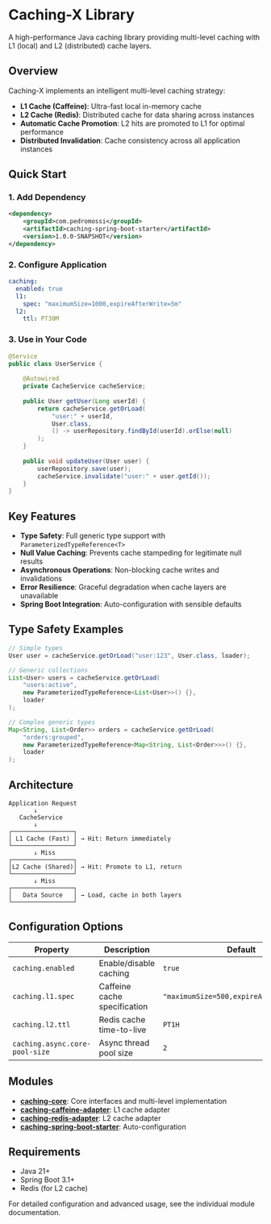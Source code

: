# Caching-X Library

A high-performance Java caching library providing multi-level caching with L1 (local) and L2 (distributed) cache layers.

## Overview

Caching-X implements an intelligent multi-level caching strategy:

- **L1 Cache (Caffeine)**: Ultra-fast local in-memory cache
- **L2 Cache (Redis)**: Distributed cache for data sharing across instances
- **Automatic Cache Promotion**: L2 hits are promoted to L1 for optimal performance
- **Distributed Invalidation**: Cache consistency across all application instances

## Quick Start

### 1. Add Dependency

```xml
<dependency>
    <groupId>com.pedromossi</groupId>
    <artifactId>caching-spring-boot-starter</artifactId>
    <version>1.0.0-SNAPSHOT</version>
</dependency>
```

### 2. Configure Application

```yaml
caching:
  enabled: true
  l1:
    spec: "maximumSize=1000,expireAfterWrite=5m"
  l2:
    ttl: PT30M
```

### 3. Use in Your Code

```java
@Service
public class UserService {
    
    @Autowired
    private CacheService cacheService;
    
    public User getUser(Long userId) {
        return cacheService.getOrLoad(
            "user:" + userId,
            User.class,
            () -> userRepository.findById(userId).orElse(null)
        );
    }
    
    public void updateUser(User user) {
        userRepository.save(user);
        cacheService.invalidate("user:" + user.getId());
    }
}
```

## Key Features

- **Type Safety**: Full generic type support with `ParameterizedTypeReference<T>`
- **Null Value Caching**: Prevents cache stampeding for legitimate null results
- **Asynchronous Operations**: Non-blocking cache writes and invalidations
- **Error Resilience**: Graceful degradation when cache layers are unavailable
- **Spring Boot Integration**: Auto-configuration with sensible defaults

## Type Safety Examples

```java
// Simple types
User user = cacheService.getOrLoad("user:123", User.class, loader);

// Generic collections
List<User> users = cacheService.getOrLoad(
    "users:active", 
    new ParameterizedTypeReference<List<User>>() {},
    loader
);

// Complex generic types
Map<String, List<Order>> orders = cacheService.getOrLoad(
    "orders:grouped",
    new ParameterizedTypeReference<Map<String, List<Order>>>() {},
    loader
);
```

## Architecture

```
Application Request
       ↓
   CacheService
       ↓
┌─────────────────┐
│ L1 Cache (Fast) │ → Hit: Return immediately
└─────────────────┘
       ↓ Miss
┌─────────────────┐
│L2 Cache (Shared)│ → Hit: Promote to L1, return
└─────────────────┘
       ↓ Miss
┌─────────────────┐
│   Data Source   │ → Load, cache in both layers
└─────────────────┘
```

## Configuration Options

| Property | Description | Default |
|----------|-------------|--------|
| `caching.enabled` | Enable/disable caching | `true` |
| `caching.l1.spec` | Caffeine cache specification | `"maximumSize=500,expireAfterWrite=10m"` |
| `caching.l2.ttl` | Redis cache time-to-live | `PT1H` |
| `caching.async.core-pool-size` | Async thread pool size | `2` |

## Modules

- **[caching-core](caching-core/README.md)**: Core interfaces and multi-level implementation
- **[caching-caffeine-adapter](caching-caffeine-adapter/README.md)**: L1 cache adapter
- **[caching-redis-adapter](caching-redis-adapter/README.md)**: L2 cache adapter
- **[caching-spring-boot-starter](caching-spring-boot-starter/README.md)**: Auto-configuration

## Requirements

- Java 21+
- Spring Boot 3.1+
- Redis (for L2 cache)

For detailed configuration and advanced usage, see the individual module documentation.
